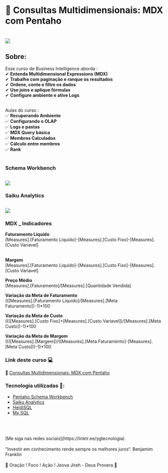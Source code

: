 # 🎲  Consultas Multidimensionais: MDX com Pentaho

<h1>
   <img src="https://i.ibb.co/YkSr3ST/Consultas-Multidimensionais-MDX-com-Pentaho.png" border="0">
</h1>

## Sobre: 

Esse curso de Business Intelligence aborda :<br>
✔  **Entenda Multidimensional Expressions (MDX)**<br> 
✔  **Trabalhe com paginação e ranque os resultados**<br>
✔  **Ordene, conte e filtre os dados**<br>
✔  **Use joins e aplique fórmulas**<br>
✔  **Configure ambiente e ative Logs**<br><br>

Aulas do curso :<br>
✅ **Recuperando Ambiente**<br>
✅ **Configurando o OLAP**<br>
✅ **Logs e pastas**<br>
✅ **MDX Query básica**<br>
✅ **Membros Calculados**<br>
✅ **Cálculo entre membros**<br>
✅ **Rank**<br>
<br>

### Schema Workbench

<h2>
   <img src="https://i.ibb.co/R70P3hz/skema.png" border="0">
</h2>

### Saiku Analytics

<h2>
   <img src="https://i.ibb.co/Wg0XhHp/Saiko.png" border="0">
</h2>

### MDX _ Indicadores 

**Faturamento Liquido**<br>
	[Measures].[Faturamento Liquido]-[Measures].[Custo Fixo]-[Measures].[Custo Variavel]
   <br><br>

**Margem** <br>
	[Measures].[Faturamento Liquido]-[Measures].[Custo Fixo]-[Measures].[Custo Variavel] <br>

**Preço Médio**<br>
	[Measures].[Faturamento]/[Measures].[Quantidade Vendida]

**Variação da Meta de Faturamento**<br>
	(([Measures].[Faturamento Liquido]/[Measures].[Meta Faturamento])-1)*100<br> 

**Variação da Meta de Custo**<br>
	((([Measures].[Custo Fixo]+[Measures].[Custo Variavel])/[Measures].[Meta Custo])-1)*100 <br>

**Variação da Meta de Margem**<br>
	((([Measures].[Margem])/([Measures].[Meta Faturamento]-[Measures].[Meta Custo]))-1)*100<br>

### Link deste curso  💻

 🎯 <a href="https://cursos.alura.com.br/course/consultas-multidimensionais-mdx-com-pentaho" target="_blank">Consultas Multidimensionais: MDX com Pentaho</a>

### Tecnologia utilizadas 🚀:

* <a href="https://help.pentaho.com/Documentation/8.2/Products/Schema_Workbench">Pentaho Schema Workbench</a>  
* <a href="https://www.meteorite.bi/">Saiku Analytics</a> 
* <a href="https://pt.wikipedia.org/wiki/HeidiSQL">HeidiSQL</a> 
* <a href="https://pt.wikipedia.org/wiki/MySQL">My SQL</a> 
<br>
<br>
<br>
[Me siga nas redes sociais](https://linktr.ee/ygtecnologia)
<br>
<br> 
“Investir em conhecimento rende sempre os melhores juros“. Benjamim Franklin
<br>
<br> 
🙏 Oração ! Foco ! Ação ! Jeova Jireh - Deus Provera 🙏   
 
